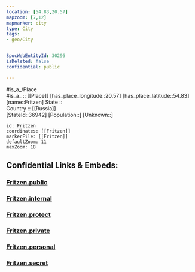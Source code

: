 ```yaml
---
location: [54.83,20.57] 
mapzoom: [7,12] 
mapmarker: city 
type: City
tags:
- geo/City


SpocWebEntityId: 30296
isDeleted: false
confidential: public

---
```

#is_a_/Place  
#is_a_ :: [[Place]] 
[has_place_longitude::20.57] 
[has_place_latitude::54.83] 
[name::Fritzen] 
State ::  
Country :: [[Russia]]  
[StateId::36942] 
[Population::] 
[Unknown::] 


```leaflet
id: Fritzen
coordinates: [[Fritzen]] 
markerFile: [[Fritzen]] 
defaultZoom: 11 
maxZoom: 18
```


## Confidential Links & Embeds: 

### [Fritzen.public](/_public/\Earth\Continent\Europe\Europe~East\Russia\Russia~NorthWest\Kaliningrad~Oblast\CityFritzen.public.md) 

### [Fritzen.internal](/_internal/\Earth\Continent\Europe\Europe~East\Russia\Russia~NorthWest\Kaliningrad~Oblast\CityFritzen.internal.md) 

### [Fritzen.protect](/_protect/\Earth\Continent\Europe\Europe~East\Russia\Russia~NorthWest\Kaliningrad~Oblast\CityFritzen.protect.md) 

### [Fritzen.private](/_private/\Earth\Continent\Europe\Europe~East\Russia\Russia~NorthWest\Kaliningrad~Oblast\CityFritzen.private.md) 

### [Fritzen.personal](/_personal/\Earth\Continent\Europe\Europe~East\Russia\Russia~NorthWest\Kaliningrad~Oblast\CityFritzen.personal.md) 

### [Fritzen.secret](/_secret/\Earth\Continent\Europe\Europe~East\Russia\Russia~NorthWest\Kaliningrad~Oblast\CityFritzen.secret.md)


